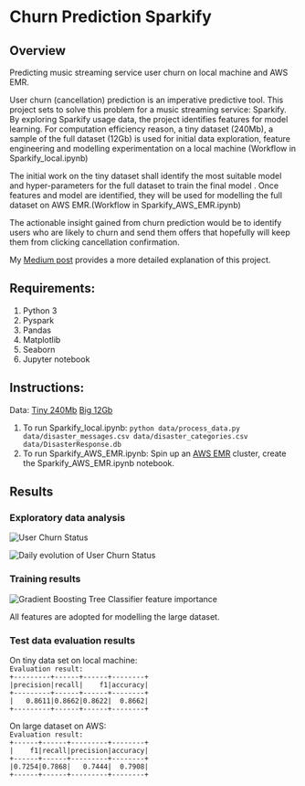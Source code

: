 # Churn Prediction Sparkify
## Overview

Predicting music streaming service user churn on local machine and AWS EMR.

User churn (cancellation) prediction is an imperative predictive tool. This project sets to solve this problem for a music streaming service: Sparkify. By exploring Sparkify usage data, the project identifies features for model learning. For computation efficiency reason, a tiny dataset (240Mb), a sample of the full dataset (12Gb) is used for initial data exploration, feature engineering and modelling experimentation on a local machine (Workflow in Sparkify_local.ipynb)

The initial work on the tiny dataset shall identify the most suitable model and hyper-parameters for the full dataset to train the final model . Once features and model are identified, they will be used for modelling the full dataset on AWS EMR.(Workflow in Sparkify_AWS_EMR.ipynb)

The actionable insight gained from churn prediction would be to identify users who are likely to churn and send them offers that hopefully will keep them from clicking cancellation confirmation.

My [Medium post](https://medium.com/@jiewwantan/sparkify-user-churn-prediction-using-pyspark-32be364e8296) provides a more detailed explanation of this project. 

## Requirements: 

1. Python 3
2. Pyspark
3. Pandas
4. Matplotlib
5. Seaborn
6. Jupyter notebook

## Instructions:

Data: 
[Tiny 240Mb](https://drive.google.com/open?id=1-hi73PWXdMxNLvYWJtL2Y6Rig2rT5B5K)
[Big 12Gb](s3a://udacity-dsnd/sparkify/sparkify_event_data.json)

1. To run Sparkify_local.ipynb:
    `python data/process_data.py data/disaster_messages.csv data/disaster_categories.csv data/DisasterResponse.db`
2. To run Sparkify_AWS_EMR.ipynb:
  Spin up an [AWS EMR](https://console.aws.amazon.com/elasticmapreduce/) cluster, create the Sparkify_AWS_EMR.ipynb notebook.
        
## Results

### Exploratory data analysis

[image1]: https://github.com/jiewwantan/Churn_prediction_Sparkify/blob/master/plots/churn_level.png "User Churn Status"
![User Churn Status][image1]

[image2]: https://github.com/jiewwantan/Churn_prediction_Sparkify/blob/master/plots/user_daily_churn.png "Daily evolution of User Churn Status"
![Daily evolution of User Churn Status][image2]

### Training results

[image3]: https://github.com/jiewwantan/Churn_prediction_Sparkify/blob/master/plots/feature_importance_GBTClassifier.png "Gradient Boosting Tree Classifier feature importance"
![Gradient Boosting Tree Classifier feature importance][image3]

All features are adopted for modelling the large dataset. 

### Test data evaluation results

On tiny data set on local machine:<br/>
`Evaluation result:` <br/>
`+---------+------+------+--------+`<br/>
`|precision|recall|    f1|accuracy|`<br/>
`+---------+------+------+--------+`<br/>
`|   0.8611|0.8662|0.8622|  0.8662|`<br/>
`+---------+------+------+--------+`<br/>

On large dataset on AWS: <br/>
`Evaluation result:`<br/>
`+------+------+---------+--------+`<br/>
`|    f1|recall|precision|accuracy|`<br/>
`+------+------+---------+--------+`<br/>
`|0.7254|0.7868|   0.7444|  0.7908|`<br/>
`+------+------+---------+--------+`<br/>

